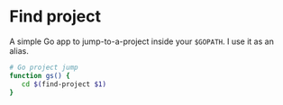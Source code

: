 # Find project

A simple Go app to jump-to-a-project inside your `$GOPATH`. I use it as an alias.

```bash
# Go project jump
function gs() {
   cd $(find-project $1)
}
```